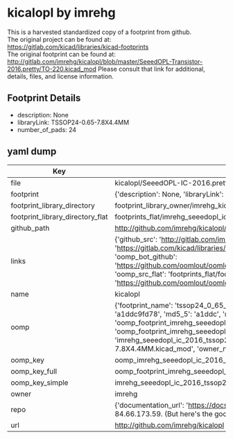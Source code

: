 # kicalopl by imrehg  
This is a harvested standardized copy of a footprint from github.  
The original project can be found at:  
https://gitlab.com/kicad/libraries/kicad-footprints  
The original footprint can be found at:
http://gitlab.com/imrehg/kicalopl/blob/master/SeeedOPL-Transistor-2016.pretty/TO-220.kicad_mod
Please consult that link for additional, details, files, and license information.  
## Footprint Details
* description: None  
* libraryLink: TSSOP24-0.65-7.8X4.4MM  
* number_of_pads: 24  
## yaml dump  
| Key | Value |  
| --- | --- |  
| file | kicalopl/SeeedOPL-IC-2016.pretty/TSSOP24-0.65-7.8X4.4MM.kicad_mod |  
| footprint | {'description': None, 'libraryLink': 'TSSOP24-0.65-7.8X4.4MM', 'number_of_pads': 24} |  
| footprint_library_directory | footprint_library_owner/imrehg_kicalopl |  
| footprint_library_directory_flat | footprints_flat/imrehg_seeedopl_ic_2016_tssop24_0_65_7_8x4_4mm/working |  
| github_path | http://github.com/imrehg/kicalopl/blob/master/SeeedOPL-IC-2016.pretty/TSSOP24-0.65-7.8X4.4MM.kicad_mod |  
| links | {'github_src': 'http://gitlab.com/imrehg/kicalopl/blob/master/SeeedOPL-Transistor-2016.pretty/TO-220.kicad_mod', 'github_src_repo': 'https://gitlab.com/kicad/libraries/kicad-footprints', 'oomp_bot': 'footprints/imrehg_seeedopl_ic_2016_tssop24_0_65_7_8x4_4mm/working', 'oomp_bot_github': 'https://github.com/oomlout/oomlout_oomp_footprint_bot/tree/main/footprints/imrehg_seeedopl_ic_2016_tssop24_0_65_7_8x4_4mm/working', 'oomp_src_flat': 'footprints_flat/footprints_flat/imrehg_seeedopl_ic_2016_tssop24_0_65_7_8x4_4mm/working', 'oomp_src_flat_github': 'https://github.com/oomlout/oomlout_oomp_footprint_src/tree/main/footprints_flat/imrehg_seeedopl_ic_2016_tssop24_0_65_7_8x4_4mm/working'} |  
| name | kicalopl |  
| oomp | {'footprint_name': 'tssop24_0_65_7_8x4_4mm', 'library_name': 'seeedopl_ic_2016', 'md5': 'a1ddc9fd78b0712f8ab990b9c96a936c', 'md5_10': 'a1ddc9fd78', 'md5_5': 'a1ddc', 'md5_6': 'a1ddc9', 'oomp_key': 'oomp_imrehg_seeedopl_ic_2016_tssop24_0_65_7_8x4_4mm', 'oomp_key_extra': 'oomp_footprint_imrehg_seeedopl_ic_2016_tssop24_0_65_7_8x4_4mm', 'oomp_key_full': 'oomp_footprint_imrehg_seeedopl_ic_2016_tssop24_0_65_7_8x4_4mm_a1ddc9', 'oomp_key_simple': 'imrehg_seeedopl_ic_2016_tssop24_0_65_7_8x4_4mm', 'original_filename': 'kicalopl/SeeedOPL-IC-2016.pretty/TSSOP24-0.65-7.8X4.4MM.kicad_mod', 'owner_name': 'imrehg'} |  
| oomp_key | oomp_imrehg_seeedopl_ic_2016_tssop24_0_65_7_8x4_4mm |  
| oomp_key_full | oomp_footprint_imrehg_seeedopl_ic_2016_tssop24_0_65_7_8x4_4mm |  
| oomp_key_simple | imrehg_seeedopl_ic_2016_tssop24_0_65_7_8x4_4mm |  
| owner | imrehg |  
| repo | {'documentation_url': 'https://docs.github.com/rest/overview/resources-in-the-rest-api#rate-limiting', 'message': "API rate limit exceeded for 84.66.173.59. (But here's the good news: Authenticated requests get a higher rate limit. Check out the documentation for more details.)"} |  
| url | http://github.com/imrehg/kicalopl |  

